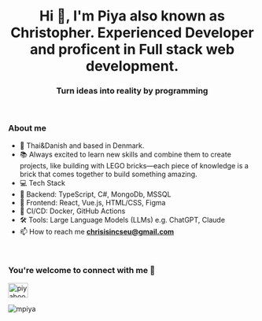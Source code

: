 
<h1 align="center">Hi 👋, I'm Piya also known as Christopher. Experienced Developer and proficent in Full stack web development. </h1>
<h3 align="center">Turn ideas into reality by programming</h3>

<br/>


### About me 
- 🙏 Thai&Danish and based in Denmark.
- 📚 Always excited to learn new skills and combine them to create projects, like building with LEGO bricks—each piece of knowledge is a brick that comes together to build something amazing.
- 💻 Tech Stack
- 🔧 Backend: TypeScript, C#, MongoDb, MSSQL
- 🎨 Frontend: React, Vue.js, HTML/CSS, Figma
- 🚀 CI/CD: Docker, GitHub Actions
- 🛠️ Tools: Large Language Models (LLMs) e.g. ChatGPT, Claude
- 📫 How to reach me **chrisisincseu@gmail.com**
<br/>

<h3 align="left">You're welcome to connect with me 🙏</h3>
<p align="left">
<a href="https://www.linkedin.com/in/piyaboot-prasertsuwan-christopher-61a5a4172/" target="blank"><img align="center" src="https://raw.githubusercontent.com/rahuldkjain/github-profile-readme-generator/master/src/images/icons/Social/linked-in-alt.svg" alt="piyaboot-prasertsuwan-61a5a4172" height="30" width="40" /></a>
</p>

<p align="left"> <img src="https://komarev.com/ghpvc/?username=mpiya&label=Profile%20views&color=0e75b6&style=flat" alt="mpiya" /> </p>
